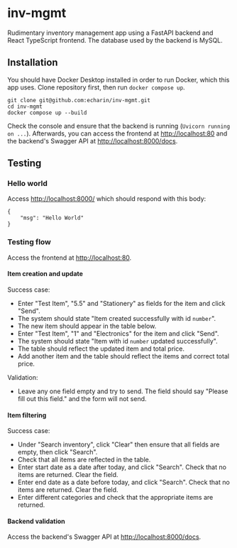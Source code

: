 # inv-mgmt

Rudimentary inventory management app using a FastAPI backend and React TypeScript frontend. The database used by the backend is MySQL.

## Installation

You should have Docker Desktop installed in order to run Docker, which this app uses. Clone repository first, then run `docker compose up`.

    git clone git@github.com:echarin/inv-mgmt.git
    cd inv-mgmt
    docker compose up --build

Check the console and ensure that the backend is running (`Uvicorn running on ...`). Afterwards, you can access the frontend at <http://localhost:80> and the backend's Swagger API at <http://localhost:8000/docs>.

## Testing

### Hello world

Access <http://localhost:8000/> which should respond with this body:

    {
        "msg": "Hello World"
    }

### Testing flow

Access the frontend at <http://localhost:80>.

#### Item creation and update

Success case:

- Enter "Test Item", "5.5" and "Stationery" as fields for the item and click "Send".
- The system should state "Item created successfully with id `number`".
- The new item should appear in the table below.
- Enter "Test Item", "1" and "Electronics" for the item and click "Send".
- The system should state "Item with id `number` updated successfully".
- The table should reflect the updated item and total price.
- Add another item and the table should reflect the items and correct total price.

Validation:

- Leave any one field empty and try to send. The field should say "Please fill out this field." and the form will not send.

#### Item filtering

Success case:

- Under "Search inventory", click "Clear" then ensure that all fields are empty, then click "Search".
- Check that all items are reflected in the table.
- Enter start date as a date after today, and click "Search". Check that no items are returned. Clear the field.
- Enter end date as a date before today, and click "Search". Check that no items are returned. Clear the field.
- Enter different categories and check that the appropriate items are returned. 

#### Backend validation

Access the backend's Swagger API at <http://localhost:8000/docs>.


